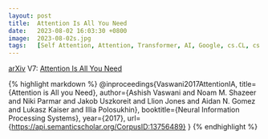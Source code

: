 ```yaml
---
layout: post
title:  Attention Is All You Need
date:   2023-08-02 16:03:30 +0800
image:  2023-08-02s.jpg
tags:   [Self Attention, Attention, Transformer, AI, Google, cs.CL, cs.LG, arXiv, ~71.6k Citations, ～V1～ 12 Jun 2017]
---
```


[arXiv](https://arxiv.org/abs/1706.03762) V7: [Attention Is All You Need](https://arxiv.org/pdf/1706.03762.pdf)

{% highlight markdown %}
@inproceedings{Vaswani2017AttentionIA,
  title={Attention is All you Need},
  author={Ashish Vaswani and Noam M. Shazeer and Niki Parmar and Jakob Uszkoreit and Llion Jones and Aidan N. Gomez and Lukasz Kaiser and Illia Polosukhin},
  booktitle={Neural Information Processing Systems},
  year={2017},
  url={https://api.semanticscholar.org/CorpusID:13756489}
}
{% endhighlight %}
